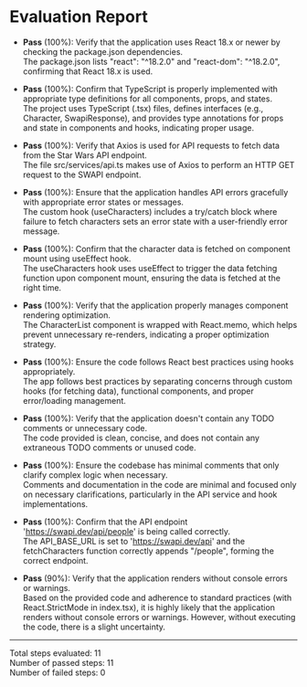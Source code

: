 # Evaluation Report

- **Pass** (100%): Verify that the application uses React 18.x or newer by checking the package.json dependencies.  
  The package.json lists "react": "^18.2.0" and "react-dom": "^18.2.0", confirming that React 18.x is used.

- **Pass** (100%): Confirm that TypeScript is properly implemented with appropriate type definitions for all components, props, and states.  
  The project uses TypeScript (.tsx) files, defines interfaces (e.g., Character, SwapiResponse), and provides type annotations for props and state in components and hooks, indicating proper usage.

- **Pass** (100%): Verify that Axios is used for API requests to fetch data from the Star Wars API endpoint.  
  The file src/services/api.ts makes use of Axios to perform an HTTP GET request to the SWAPI endpoint.

- **Pass** (100%): Ensure that the application handles API errors gracefully with appropriate error states or messages.  
  The custom hook (useCharacters) includes a try/catch block where failure to fetch characters sets an error state with a user-friendly error message.

- **Pass** (100%): Confirm that the character data is fetched on component mount using useEffect hook.  
  The useCharacters hook uses useEffect to trigger the data fetching function upon component mount, ensuring the data is fetched at the right time.

- **Pass** (100%): Verify that the application properly manages component rendering optimization.  
  The CharacterList component is wrapped with React.memo, which helps prevent unnecessary re-renders, indicating a proper optimization strategy.

- **Pass** (100%): Ensure the code follows React best practices using hooks appropriately.  
  The app follows best practices by separating concerns through custom hooks (for fetching data), functional components, and proper error/loading management.

- **Pass** (100%): Verify that the application doesn't contain any TODO comments or unnecessary code.  
  The code provided is clean, concise, and does not contain any extraneous TODO comments or unused code.

- **Pass** (100%): Ensure the codebase has minimal comments that only clarify complex logic when necessary.  
  Comments and documentation in the code are minimal and focused only on necessary clarifications, particularly in the API service and hook implementations.

- **Pass** (100%): Confirm that the API endpoint 'https://swapi.dev/api/people' is being called correctly.  
  The API_BASE_URL is set to 'https://swapi.dev/api' and the fetchCharacters function correctly appends "/people", forming the correct endpoint.

- **Pass** (90%): Verify that the application renders without console errors or warnings.  
  Based on the provided code and adherence to standard practices (with React.StrictMode in index.tsx), it is highly likely that the application renders without console errors or warnings. However, without executing the code, there is a slight uncertainty.

---

Total steps evaluated: 11  
Number of passed steps: 11  
Number of failed steps: 0
